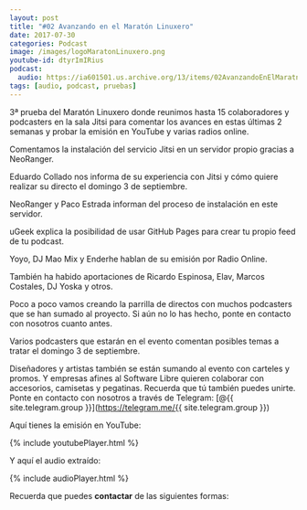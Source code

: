 ```yaml
---
layout: post
title: "#02 Avanzando en el Maratón Linuxero"
date: 2017-07-30
categories: Podcast
image: /images/logoMaratonLinuxero.png
youtube-id: dtyrImIRius
podcast:
  audio: https://ia601501.us.archive.org/13/items/02AvanzandoEnElMaratnLinuxero/%2302%20Avanzando%20en%20el%20Marat%C3%B3n%20Linuxero
tags: [audio, podcast, pruebas]
---
```

3ª prueba del Maratón Linuxero donde reunimos hasta 15 colaboradores y podcasters en la sala Jitsi para comentar los avances en estas últimas 2 semanas y probar la emisión en YouTube y varias radios online.

Comentamos la instalación del servicio Jitsi en un servidor propio gracias a NeoRanger. 

Eduardo Collado nos informa de su experiencia con Jitsi y cómo quiere realizar su directo el domingo 3 de septiembre.

NeoRanger y Paco Estrada informan del proceso de instalación en este servidor. 

uGeek explica la posibilidad de usar GitHub Pages para crear tu propio feed de tu podcast.

Yoyo, DJ Mao Mix y Enderhe hablan de su emisión por Radio Online.

También ha habido aportaciones de Ricardo Espinosa, Elav, Marcos Costales, DJ Yoska y otros.

Poco a poco vamos creando la parrilla de directos con muchos podcasters que se han sumado al proyecto. Si aún no lo has hecho, ponte en contacto con nosotros cuanto antes.

Varios podcasters que estarán en el evento comentan posibles temas a tratar el domingo 3 de septiembre.

Diseñadores y artistas también se están sumando al evento con carteles y promos. Y empresas afines al Software Libre quieren colaborar con accesorios, camisetas y pegatinas. Recuerda que tú también puedes unirte. Ponte en contacto con nosotros a través de Telegram: [@{{ site.telegram.group }}](https://telegram.me/{{ site.telegram.group }})

Aquí tienes la emisión en YouTube: 

{% include youtubePlayer.html %}

Y aquí el audio extraído:

{% include audioPlayer.html %}

Recuerda que puedes **contactar** de las siguientes formas:
